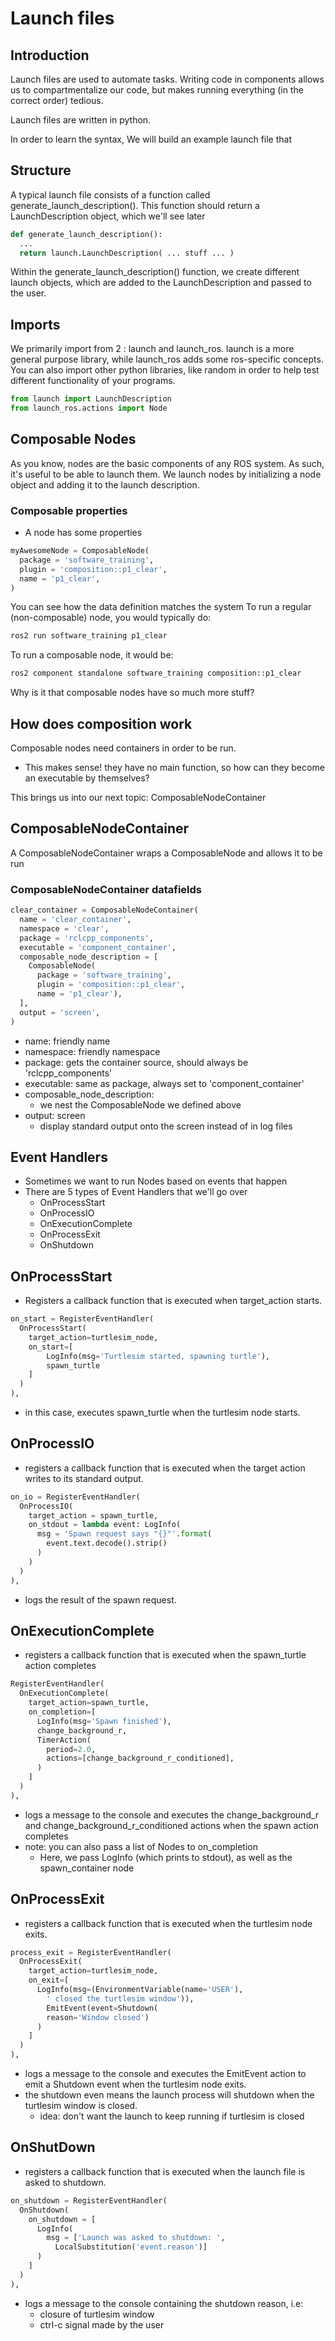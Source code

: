 # Launch files

## Introduction

Launch files are used to automate tasks. Writing code in components allows us to compartmentalize our code, but makes running everything (in the correct order) tedious.

Launch files are written in python.

In order to learn the syntax, We will build an example launch file that 

## Structure
A typical launch file consists of a function called generate_launch_description().
This function should return a LaunchDescription object, which we'll see later

```py
def generate_launch_description():
  ...
  return launch.LaunchDescription( ... stuff ... )
```

Within the generate_launch_description() function, we create different launch objects, which are added to the LaunchDescription and passed to the user.

## Imports

We primarily import from 2 : launch and launch_ros. 
launch is a more general purpose library, while launch_ros adds some ros-specific concepts.
You can also import other python libraries, like random in order to help test different functionality of your programs.
```py
from launch import LaunchDescription
from launch_ros.actions import Node
```

## Composable Nodes

As you know, nodes are the basic components of any ROS system. 
As such, it's useful to be able to launch them.
We launch nodes by initializing a node object and adding it to the launch description.


### Composable properties
- A node has some properties
```python
myAwesomeNode = ComposableNode(
  package = 'software_training',
  plugin = 'composition::p1_clear',
  name = 'p1_clear',
)
```
You can see how the data definition matches the system
To run a regular (non-composable) node, you would typically do:
```bash
ros2 run software_training p1_clear
```
To run a composable node, it would be:
```md
ros2 component standalone software_training composition::p1_clear
```

Why is it that composable nodes have so much more stuff?

## How does composition work
Composable nodes need containers in order to be run.
- This makes sense! they have no main function, so how can they become an executable by themselves?

This brings us into our next topic: ComposableNodeContainer

## ComposableNodeContainer

A ComposableNodeContainer wraps a ComposableNode and allows it to be run

### ComposableNodeContainer datafields
```python
clear_container = ComposableNodeContainer(
  name = 'clear_container',
  namespace = 'clear',
  package = 'rclcpp_components',
  executable = 'component_container',
  composable_node_description = [
    ComposableNode(
      package = 'software_training',
      plugin = 'composition::p1_clear',
      name = 'p1_clear'),
  ],
  output = 'screen',
)
```

- name: friendly name
- namespace: friendly namespace
- package: gets the container source, should always be 'rclcpp_components'
- executable: same as package, always set to 'component_container'
- composable_node_description:
  - we nest the ComposableNode we defined above
- output: screen
  - display standard output onto the screen instead of in log files

## Event Handlers
- Sometimes we want to run Nodes based on events that happen
- There are 5 types of Event Handlers that we'll go over
  - OnProcessStart
  - OnProcessIO
  - OnExecutionComplete
  - OnProcessExit
  - OnShutdown

## OnProcessStart
- Registers a callback function that is executed when target_action starts. 
```python
on_start = RegisterEventHandler(
  OnProcessStart(
    target_action=turtlesim_node,
    on_start=[
        LogInfo(msg='Turtlesim started, spawning turtle'),
        spawn_turtle
    ]
  )
),

```
- in this case, executes spawn_turtle when the turtlesim node starts.

## OnProcessIO 
- registers a callback function that is executed when the target action writes to its standard output. 

```python
on_io = RegisterEventHandler(
  OnProcessIO(
    target_action = spawn_turtle,
    on_stdout = lambda event: LogInfo(
      msg = 'Spawn request says "{}"'.format(
        event.text.decode().strip()
      )
    )
  )
),
```
- logs the result of the spawn request.

## OnExecutionComplete
- registers a callback function that is executed when the spawn_turtle action completes
```python
RegisterEventHandler(
  OnExecutionComplete(
    target_action=spawn_turtle,
    on_completion=[
      LogInfo(msg='Spawn finished'),
      change_background_r,
      TimerAction(
        period=2.0,
        actions=[change_background_r_conditioned],
      )
    ]
  )
),
```
- logs a message to the console and executes the change_background_r and change_background_r_conditioned actions when the spawn action completes
- note: you can also pass a list of Nodes to on_completion
  - Here, we pass LogInfo (which prints to stdout), as well as the spawn_container node

## OnProcessExit
- registers a callback function that is executed when the turtlesim node exits. 
```python
process_exit = RegisterEventHandler(
  OnProcessExit(
    target_action=turtlesim_node,
    on_exit=[
      LogInfo(msg=(EnvironmentVariable(name='USER'),
        ' closed the turtlesim window')),
        EmitEvent(event=Shutdown(
        reason='Window closed')
      )
    ]
  )
),
```
- logs a message to the console and executes the EmitEvent action to emit a Shutdown event when the turtlesim node exits. 
- the shutdown even means the launch process will shutdown when the turtlesim window is closed.
  - idea: don't want the launch to keep running if turtlesim is closed

## OnShutDown
- registers a callback function that is executed when the launch file is asked to shutdown. 
```python
on_shutdown = RegisterEventHandler(
  OnShutdown(
    on_shutdown = [
      LogInfo(
        msg = ['Launch was asked to shutdown: ',
          LocalSubstitution('event.reason')]
      )
    ]
  )
),
```
- logs a message to the console containing the shutdown reason, i.e:
  - closure of turtlesim window 
  - ctrl-c signal made by the user
